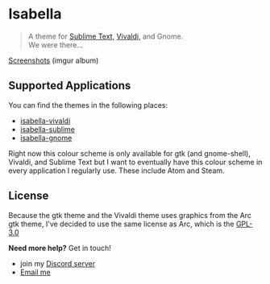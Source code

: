 # Isabella
> A theme for [Sublime Text,](https://www.sublimetext.com/) [Vivaldi,](https://vivaldi.com/) and Gnome.  
> We were there...

[Screenshots](https://imgur.com/a/p7yC7B7) (imgur album)

## Supported Applications
You can find the themes in the following places:

- [isabella-vivaldi](https://github.com/Tiamarth/isabella-vivaldi)
- [isabella-sublime](https://github.com/Tiamarth/isabella-sublime)
- [isabella-gnome](https://github.com/Tiamarth/isabella-gnome)

Right now this colour scheme is only available for gtk (and gnome-shell), Vivaldi, and Sublime Text but I want to eventually have this colour scheme in every application I regularly use. These include Atom and Steam.

## License
Because the gtk theme and the Vivaldi theme uses graphics from the Arc gtk theme, I've decided to use the same license as Arc, which is the [GPL-3.0](./LICENSE)

**Need more help?** Get in touch!
- join my [Discord server](https://discord.gg/ZfDP2ZV)
- [Email me](mailto:jontiamac@gmail.com)

